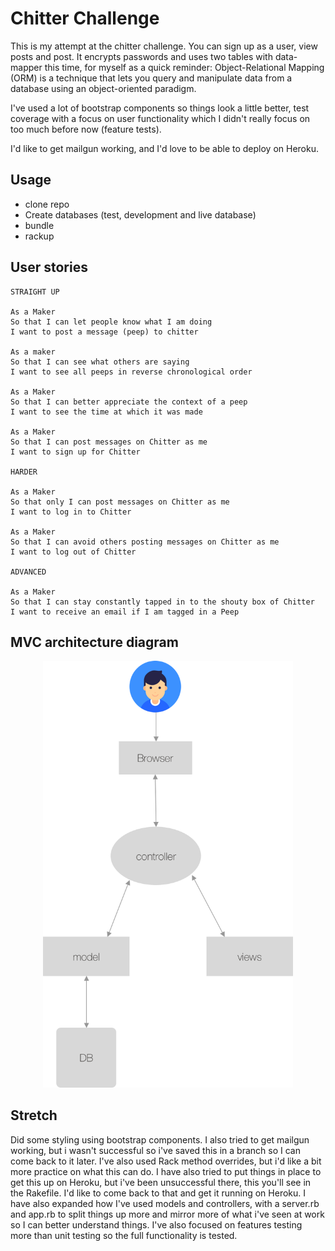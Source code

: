Chitter Challenge
=================

This is my attempt at the chitter challenge. You can sign up as a user, view posts and post. It encrypts passwords and uses two tables with data-mapper this time, for myself as a quick reminder: Object-Relational Mapping (ORM) is a technique that lets you query and manipulate data from a database using an object-oriented paradigm. 

I've used a lot of bootstrap components so things look a little better, test coverage with a focus on user functionality which I didn't really focus on too much before now (feature tests). 

I'd like to get mailgun working, and I'd love to be able to deploy on Heroku. 


Usage
-----

* clone repo
* Create databases (test, development and live database)
* bundle
* rackup

User stories
---------

```
STRAIGHT UP

As a Maker
So that I can let people know what I am doing  
I want to post a message (peep) to chitter

As a maker
So that I can see what others are saying  
I want to see all peeps in reverse chronological order

As a Maker
So that I can better appreciate the context of a peep
I want to see the time at which it was made

As a Maker
So that I can post messages on Chitter as me
I want to sign up for Chitter

HARDER

As a Maker
So that only I can post messages on Chitter as me
I want to log in to Chitter

As a Maker
So that I can avoid others posting messages on Chitter as me
I want to log out of Chitter

ADVANCED

As a Maker
So that I can stay constantly tapped in to the shouty box of Chitter
I want to receive an email if I am tagged in a Peep
```


MVC architecture diagram
---------

<p align="center"><img width="400" alt="MVC" src="images/mvc_chitter_v1.png"></p>


Stretch
------

Did some styling using bootstrap components. I also tried to get mailgun working, but i wasn't successful so i've saved this in a branch so I can come back to it later. I've also used Rack method overrides, but i'd like a bit more practice on what this can do. 
I have also tried to put things in place to get this up on Heroku, but i've been unsuccessful there, this you'll see in the Rakefile. I'd like to come back to that and get it running on Heroku. 
I have also expanded how I've used models and controllers, with a server.rb and app.rb to split things up more and mirror more of what i've seen at work so I can better understand things. 
I've also focused on features testing more than unit testing so the full functionality is tested.
